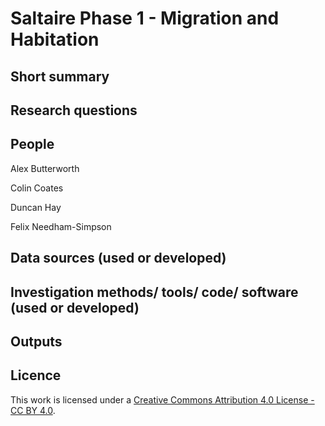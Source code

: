
# Saltaire Phase 1 - Migration and Habitation


## Short summary


## Research questions


## People
Alex Butterworth

Colin Coates

Duncan Hay

Felix Needham-Simpson




## Data sources (used or developed)


## Investigation methods/ tools/ code/ software (used or developed)



## Outputs  



## Licence 
This work is licensed under a [Creative Commons Attribution 4.0 License - CC BY 4.0](https://creativecommons.org/licenses/by/4.0/).
